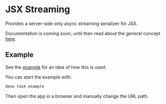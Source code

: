 # JSX Streaming

Provides a server-side only async streaming serializer for JSX.

Documentation is coming soon, until then read about the general concept
[here](https://jollytoad.deno.dev/blog/jsx_streaming).

## Example

See the [example](./example/page.tsx) for an idea of how this is used.

You can start the example with:

```sh
deno task example
```

Then open the app in a browser and manually change the URL path.
